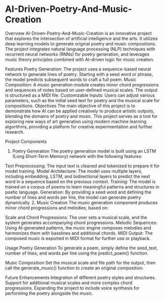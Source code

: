 # AI-Driven-Poetry-And-Music-Creation

Overview
AI-Driven-Poetry-And-Music-Creation is an innovative project that explores the intersection of artificial intelligence and the arts. It utilizes deep learning models to generate original poetry and music compositions. The project integrates natural language processing (NLP) techniques with recurrent neural networks (RNNs) for poetry generation, and leverages music theory principles combined with AI-driven logic for music creation.

Features
Poetry Generation: The project uses a sequence-based neural network to generate lines of poetry. Starting with a seed word or phrase, the model predicts subsequent words to craft a full poem.
Music Composition: A music generation module creates minor chord progressions and sequences of notes based on user-defined musical scales. The output is structured as a MIDI file.
Customizable Inputs: Users can adjust various parameters, such as the initial seed text for poetry and the musical scale for compositions.
Objectives
The main objective of this project is to demonstrate how AI can be applied creatively to produce artistic outputs, blending the domains of poetry and music. This project serves as a tool for exploring new ways of art generation using modern machine learning algorithms, providing a platform for creative experimentation and further research.

Project Components
1. Poetry Generation
The poetry generation model is built using an LSTM (Long Short-Term Memory) network with the following features:

Text Preprocessing: The input text is cleaned and tokenized to prepare it for model training.
Model Architecture: The model uses multiple layers, including embedding, LSTM, and bidirectional layers to predict the next word in a sequence based on the previous context.
Training: The model is trained on a corpus of poems to learn meaningful patterns and structures in poetic language.
Generation: By providing a seed word and defining the number of lines and words per line, the model can generate poetry dynamically.
2. Music Creation
The music generation component produces minor chord progressions and melodies, based on:

Scale and Chord Progressions: The user sets a musical scale, and the system generates accompanying chord progressions.
Melodic Sequences: Using AI-generated patterns, the music engine composes melodies and harmonizes them with basslines and additional chords.
MIDI Output: The composed music is exported in MIDI format for further use or playback.

Usage
Poetry Generation
To generate a poem, simply define the seed_text, number of lines, and words per line using the predict_poem() function.

Music Composition
Set the musical scale and file path for the output, then call the generate_music() function to create an original composition.

Future Enhancements
Integration of different poetry styles and structures.
Support for additional musical scales and more complex chord progressions.
Expanding the project to include voice synthesis for performing the poetry alongside the music.
